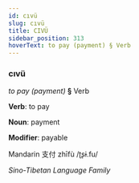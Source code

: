 ```yaml
---
id: cıvü
slug: cıvü
title: CIVÜ
sidebar_position: 313
hoverText: to pay (payment) § Verb
---
```


### cıvü

*to pay (payment)* **§** Verb

**Verb**: to pay

**Noun**: payment

**Modifier**: payable

Mandarin 支付 zhīfù /ʈʂɨ.fu/

*Sino-Tibetan Language Family*